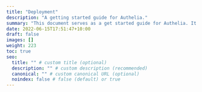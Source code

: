 ```yaml
---
title: "Deployment"
description: "A getting started guide for Authelia."
summary: "This document serves as a get started guide for Authelia. It contains links to various sections and has some key notes in questions frequently asked by people looking to perform setup for the first time."
date: 2022-06-15T17:51:47+10:00
draft: false
images: []
weight: 223
toc: true
seo:
  title: "" # custom title (optional)
  description: "" # custom description (recommended)
  canonical: "" # custom canonical URL (optional)
  noindex: false # false (default) or true
---
```

